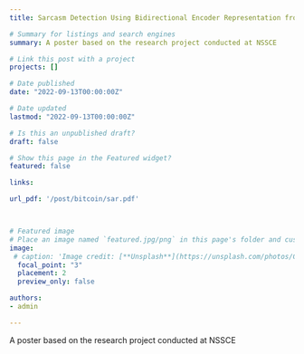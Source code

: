 ```yaml
---
title: Sarcasm Detection Using Bidirectional Encoder Representation from Transformers and Graph Convolutional Network.

# Summary for listings and search engines
summary: A poster based on the research project conducted at NSSCE

# Link this post with a project
projects: []

# Date published
date: "2022-09-13T00:00:00Z"

# Date updated
lastmod: "2022-09-13T00:00:00Z"

# Is this an unpublished draft?
draft: false

# Show this page in the Featured widget?
featured: false

links:

url_pdf: '/post/bitcoin/sar.pdf'



# Featured image
# Place an image named `featured.jpg/png` in this page's folder and customize its options here.
image:
 # caption: 'Image credit: [**Unsplash**](https://unsplash.com/photos/CpkOjOcXdUY)'
  focal_point: "3"
  placement: 2
  preview_only: false

authors:
- admin

---
```

A poster based on the research project conducted at NSSCE



